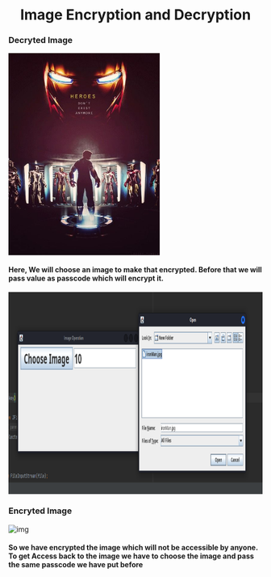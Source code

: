 <h1 align="center">Image Encryption and Decryption</h1>
<h3 >Decryted Image</h3>
<img align="center" alt="img" width="300" height="400" src="ironMan.jpg">
<h4 >Here, We will choose an image to make that encrypted. Before that we will pass value as passcode which will encrypt it.</h3>
<img align="center" alt="img2" width="700" height="400" src="Interface.png">
<h3 >Encryted Image</h3>
<img align="center" alt="img" width="300" height="400" src="ironManEncrypt.jpg">

<h4 >So we have encrypted the image which will not be accessible by anyone. To get Access back to the image we have to choose the image and pass the same passcode we have put before</h4>
